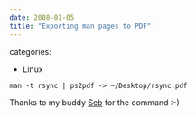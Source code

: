 ```yaml
---
date: 2008-01-05
title: "Exporting man pages to PDF"
---
```








categories:
- Linux


`man -t rsync | ps2pdf -> ~/Desktop/rsync.pdf`

Thanks to my buddy [Seb](http://sergent-todd.blogspot.com/) for the command :-)
